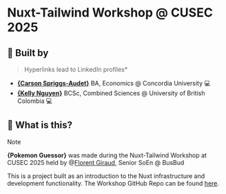 # Nuxt-Tailwind Workshop @ CUSEC 2025

## 🏬 Built by 
> Hyperlinks lead to LinkedIn profiles*
-  **[{Carson Spriggs-Audet}]({linkedinURL})** BA, Economics @ Concordia University 💻
-  **[{Kelly Nguyen}]({linkedinURL})** BCSc, Combined Sciences @ University of British Colombia 💻

## 🤔 What is this? 

> [!NOTE]  
> **{Pokemon Guessor}** was made during the Nuxt-Tailwind Workshop at CUSEC 2025 held by @[Florent Giraud](https://github.com/flozero), Senior SoEn @ BusBud

This is a project built as an introduction to the Nuxt infrastructure and development functionality. The Workshop GitHub Repo can be found [here](https://github.com/flozero/pokemon-guessor).

